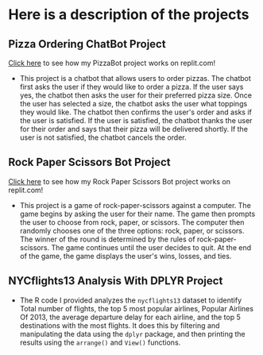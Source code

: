 # Here is a description of the projects
## Pizza Ordering ChatBot Project
[Click here](https://replit.com/@athiwatsirinant/PizzaOrderingBotProject) to see how my PizzaBot project works on replit.com!

- This project is a chatbot that allows users to order pizzas. The chatbot first asks the user if they would like to order a pizza. If the user says yes, the chatbot then asks the user for their preferred pizza size. Once the user has selected a size, the chatbot asks the user what toppings they would like. The chatbot then confirms the user's order and asks if the user is satisfied. If the user is satisfied, the chatbot thanks the user for their order and says that their pizza will be delivered shortly. If the user is not satisfied, the chatbot cancels the order.

## Rock Paper Scissors Bot Project
[Click here](https://replit.com/@athiwatsirinant/RockPaperScissorBotProject) to see how my Rock Paper Scissors Bot project works on replit.com!
- This project is a game of rock-paper-scissors against a computer. The game begins by asking the user for their name. The game then prompts the user to choose from rock, paper, or scissors. The computer then randomly chooses one of the three options: rock, paper, or scissors. The winner of the round is determined by the rules of rock-paper-scissors. The game continues until the user decides to quit. At the end of the game, the game displays the user's wins, losses, and ties.

## NYCflights13 Analysis With DPLYR Project
- The R code I provided analyzes the `nycflights13` dataset to identify Total number of flights, the top 5 most popular airlines, Popular Airlines Of 2013, the average departure delay for each airline, and the top 5 destinations with the most flights. It does this by filtering and manipulating the data using the `dplyr` package, and then printing the results using the `arrange()` and `View()` functions.
